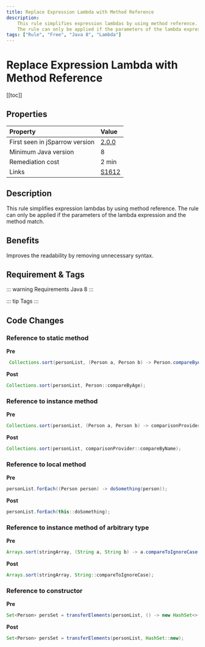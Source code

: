 ```yaml
---
title: Replace Expression Lambda with Method Reference
description:
    This rule simplifies expression lambdas by using method reference.
    The rule can only be applied if the parameters of the lambda expression and the method match.
tags: ["Rule", "Free", "Java 8", "Lambda"]
---
```


# Replace Expression Lambda with Method Reference

[[toc]]

## Properties

| Property                        | Value |
|:------------------------------- |:----- |
| First seen in jSparrow version  | [2.0.0](/eclipse/release-notes.html#_2-0-0) |
| Minimum Java version            | 8     |
| Remediation cost                | 2 min |
| Links                           | [S1612](https://sonarcloud.io/organizations/default/rules?open=squid%3AS1612&q=squid%3AS1612) |

## Description

This rule simplifies expression lambdas by using method reference.
The rule can only be applied if the parameters of the lambda expression and the method match.

## Benefits

Improves the readability by removing unnecessary syntax.

## Requirement & Tags

::: warning Requirements
Java 8
:::

::: tip Tags
<TagLinks />
:::

## Code Changes

### Reference to static method

__Pre__
```java
 Collections.sort(personList, (Person a, Person b) -> Person.compareByAge(a, b));
```

__Post__
```java
Collections.sort(personList, Person::compareByAge);
```

### Reference to instance method

__Pre__
```java
Collections.sort(personList, (Person a, Person b) -> comparisonProvider.compareByName(a, b));
```

__Post__
```java
Collections.sort(personList, comparisonProvider::compareByName);
```

### Reference to local method

__Pre__
```java
personList.forEach((Person person) -> doSomething(person));
```

__Post__
```java
personList.forEach(this::doSomething);
```

### Reference to instance method of arbitrary type

__Pre__
```java
Arrays.sort(stringArray, (String a, String b) -> a.compareToIgnoreCase(b));
```

__Post__
```java
Arrays.sort(stringArray, String::compareToIgnoreCase);
```

### Reference to constructor

__Pre__
```java
Set<Person> persSet = transferElements(personList, () -> new HashSet<>());
```

__Post__
```java
Set<Person> persSet = transferElements(personList, HashSet::new);
```
